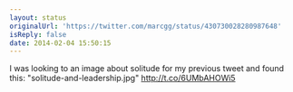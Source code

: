 ```yaml
---
layout: status
originalUrl: 'https://twitter.com/marcgg/status/430730028280987648'
isReply: false
date: 2014-02-04 15:50:15
---
```


I was looking to an image about solitude for my previous tweet and found this: "solitude-and-leadership.jpg" http://t.co/6UMbAHOWi5
